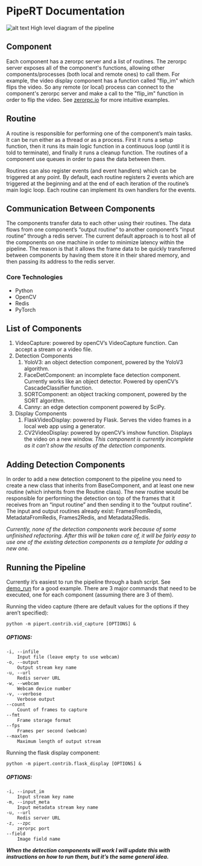 # PipeRT Documentation


![alt text](docs/source/_static/images/sphx_glr_pipeline_diagram.png "Pipeline Diagram")
High level diagram of the pipeline


## Component

Each component has a zerorpc server and a list of routines.
The zerorpc server exposes all of the component's functions, allowing other components/processes (both local and remote ones) 
to call them.
For example, the video display component has a function called "flip_im" which flips the video.
So any remote (or local) process can connect to the component's zerorpc server and make a call to the "flip_im" function
in order to flip the video. 
See [zerorpc.io](https://www.zerorpc.io/) for more intuitive examples. 

## Routine

A routine is responsible for performing one of the component’s main tasks. 
It can be run either as a thread or as a process. First it runs a setup function, then it runs its main logic function in a 
continuous loop (until it is told to terminate), and finally it runs a cleanup function. 
The routines of a component use queues in order to pass the data between them.

Routines can also register events (and event handlers) which can be triggered at any point. 
By default, each routine registers 2 events which are triggered at the beginning and at the end of each iteration of the 
routine’s main logic loop. Each routine can implement its own handlers for the events. 

## Communication Between Components

The components transfer data to each other using their routines. 
The data flows from one component’s “output routine” to another component’s “input routine” through a redis server. 
The current default approach is to host all of the components on one machine in order to minimize latency within the 
pipeline. The reason is that it allows the frame data to be quickly transferred between components by having them store 
it in their shared memory, and then passing its address to the redis server. 

### Core Technologies
* Python
* OpenCV
* Redis
* PyTorch

## List of Components

1. VideoCapture: powered by openCV’s VideoCapture function. Can accept a stream or a video file. 
2. Detection Components
   1. YoloV3: an object detection component, powered by the YoloV3 algorithm.
   2. FaceDetComponent: an incomplete face detection component. Currently works like an object detector. 
      Powered by openCV’s CascadeClassifier function. 
   3. SORTComponent: an object tracking component, powered by the SORT algorithm. 
   4. Canny: an edge detection component powered by SciPy.
3. Display Components
   1. FlaskVideoDisplay: powered by Flask. Serves the video frames in a local web app using a generator.
   2. CV2VideoDisplay: powered by openCV’s imshow function. Displays the video on a new window. 
      *This component is currently incomplete as it can’t show the results of the detection components.*

## Adding Detection Components

In order to add a new detection component to the pipeline you need to create a new class that inherits from BaseComponent, 
and at least one new routine (which inherits from the Routine class). The new routine would be responsible for performing 
the detection on top of the frames that it receives from an “input routine” and then sending it to the “output routine”. 
The input and output routines already exist: FramesFromRedis, MetadataFromRedis, Frames2Redis, and Metadata2Redis. 

*Currently, none of the detection components work because of some unfinished refactoring. After this will be taken care of, 
it will be fairly easy to use one of the existing detection components as a template for adding a new one.*

## Running the Pipeline

Currently it’s easiest to run the pipeline through a bash script. See [demo_run](demo_run) for a good example. 
There are 3 major commands that need to be executed, one for each component (assuming there are 3 of them).

Running the video capture (there are default values for the options if they aren’t specified):
```
python -m pipert.contrib.vid_capture [OPTIONS] &
```

##### OPTIONS:
```
-i, --infile
	Input file (leave empty to use webcam)
-o, --output
	Output stream key name
-u, --url
	Redis server URL
-w, --webcam
	Webcam device number
-v, --verbose
	Verbose output
--count
	Count of frames to capture
--fmt
	Frame storage format
--fps
	Frames per second (webcam)
--maxlen
	Maximum length of output stream
```
Running the flask display component:
```
python -m pipert.contrib.flask_display [OPTIONS] &
```
##### OPTIONS:
```
-i, --input_im
	Input stream key name
-m, --input_meta
	Input metadata stream key name
-u, --url
	Redis server URL
-z, --zpc
	zerorpc port
--field
	Image field name
```
***When the detection components will work I will update this with instructions on how to run them, 
but it’s the same general idea.***
